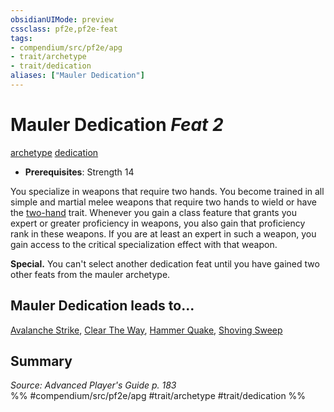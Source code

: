 ```yaml
---
obsidianUIMode: preview
cssclass: pf2e,pf2e-feat
tags:
- compendium/src/pf2e/apg
- trait/archetype
- trait/dedication
aliases: ["Mauler Dedication"]
---
```

# Mauler Dedication  *Feat 2*  
[archetype](archetype.md "Archetype Feat Trait")  [dedication](dedication.md "Dedication Feat Trait")  

- **Prerequisites**: Strength 14

You specialize in weapons that require two hands. You become trained in all simple and martial melee weapons that require two hands to wield or have the [two-hand](two-hand.md "Two-Hand Weapon Trait") trait. Whenever you gain a class feature that grants you expert or greater proficiency in weapons, you also gain that proficiency rank in these weapons. If you are at least an expert in such a weapon, you gain access to the critical specialization effect with that weapon.

**Special.** You can't select another dedication feat until you have gained two other feats from the mauler archetype.

## Mauler Dedication leads to...

[Avalanche Strike](avalanche-strike-apg.md), [Clear The Way](clear-the-way-apg.md), [Hammer Quake](hammer-quake-apg.md), [Shoving Sweep](shoving-sweep-apg.md)

## Summary

*Source: Advanced Player's Guide p. 183*  
%% #compendium/src/pf2e/apg #trait/archetype #trait/dedication %%